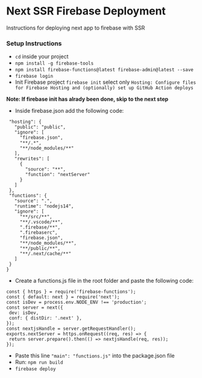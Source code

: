 # Next SSR Firebase Deployment 

Instructions for deploying next app to firebase with SSR

### Setup Instructions

* `cd` inside your project
* `npm install -g firebase-tools`
* `npm install firebase-functions@latest firebase-admin@latest --save`
* `firebase login`
* Init Firebase project `firebase init`  select only `Hosting: Configure files for Firebase Hosting and (optionally) set up GitHub Action deploys`

**Note: If firebase init has alrady been done, skip to the next step**

* Inside firebase.json add the following code: 
```{
 "hosting": {
   "public": "public",
   "ignore": [
     "firebase.json",
     "**/.*",
     "**/node_modules/**"
   ],
   "rewrites": [
     {
       "source": "**",
       "function": "nextServer"
     }
   ]
 },
 "functions": {
   "source": ".",
   "runtime": "nodejs14",
   "ignore": [
     "**/src/**",
     "**/.vscode/**",
     ".firebase/**",
     ".firebaserc",
     "firebase.json",
     "**/node_modules/**",
     "**/public/**",
     "**/.next/cache/**"
   ]
 }
}
```

* Create a functions.js file in the root folder and paste the following code: 
```
const { https } = require('firebase-functions');
const { default: next } = require('next');
const isDev = process.env.NODE_ENV !== 'production';
const server = next({
 dev: isDev,
 conf: { distDir: '.next' },
});
const nextjsHandle = server.getRequestHandler();
exports.nextServer = https.onRequest((req, res) => {
 return server.prepare().then(() => nextjsHandle(req, res));
});
```

* Paste this line `"main": "functions.js"` into the package.json file
* Run: `npm run build`
* `firebase deploy`
